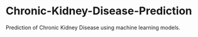 # Chronic-Kidney-Disease-Prediction
Prediction of Chronic Kidney Disease using machine learning models.
